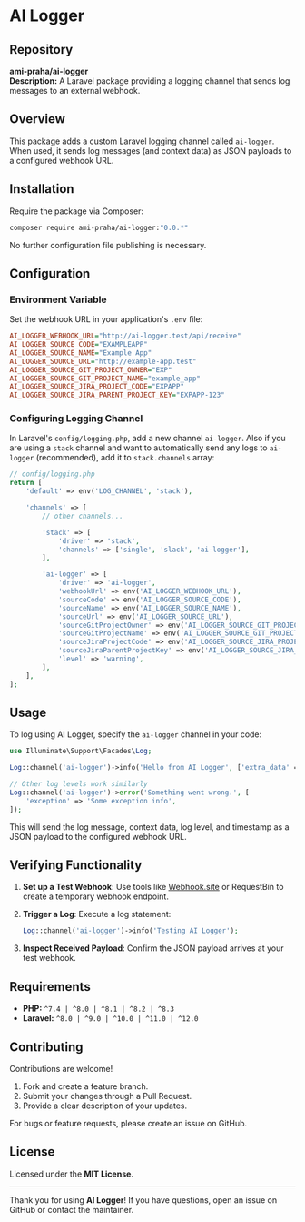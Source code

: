 # AI Logger

## Repository
**ami-praha/ai-logger**  
**Description:** A Laravel package providing a logging channel that sends log messages to an external webhook.

## Overview
This package adds a custom Laravel logging channel called `ai-logger`. When used, it sends log messages (and context data) as JSON payloads to a configured webhook URL.

## Installation
Require the package via Composer:

```sh
composer require ami-praha/ai-logger:"0.0.*"
```

No further configuration file publishing is necessary.

## Configuration
### Environment Variable
Set the webhook URL in your application's `.env` file:

```ini
AI_LOGGER_WEBHOOK_URL="http://ai-logger.test/api/receive"
AI_LOGGER_SOURCE_CODE="EXAMPLEAPP"
AI_LOGGER_SOURCE_NAME="Example App"
AI_LOGGER_SOURCE_URL="http://example-app.test"
AI_LOGGER_SOURCE_GIT_PROJECT_OWNER="EXP"
AI_LOGGER_SOURCE_GIT_PROJECT_NAME="example_app"
AI_LOGGER_SOURCE_JIRA_PROJECT_CODE="EXPAPP"
AI_LOGGER_SOURCE_JIRA_PARENT_PROJECT_KEY="EXPAPP-123"
```

### Configuring Logging Channel
In Laravel's `config/logging.php`, add a new channel `ai-logger`. Also if you are using a `stack` channel and want to automatically send any logs to `ai-logger` (recommended), add it to `stack.channels` array:

```php
// config/logging.php
return [
    'default' => env('LOG_CHANNEL', 'stack'),

    'channels' => [
        // other channels...

        'stack' => [
            'driver' => 'stack',
            'channels' => ['single', 'slack', 'ai-logger'],
        ],

        'ai-logger' => [
            'driver' => 'ai-logger',
            'webhookUrl' => env('AI_LOGGER_WEBHOOK_URL'),
            'sourceCode' => env('AI_LOGGER_SOURCE_CODE'),
            'sourceName' => env('AI_LOGGER_SOURCE_NAME'),
            'sourceUrl' => env('AI_LOGGER_SOURCE_URL'),
            'sourceGitProjectOwner' => env('AI_LOGGER_SOURCE_GIT_PROJECT_OWNER'),
            'sourceGitProjectName' => env('AI_LOGGER_SOURCE_GIT_PROJECT_NAME'),
            'sourceJiraProjectCode' => env('AI_LOGGER_SOURCE_JIRA_PROJECT_CODE'),
            'sourceJiraParentProjectKey' => env('AI_LOGGER_SOURCE_JIRA_PARENT_PROJECT_KEY'),
            'level' => 'warning',
        ],
    ],
];
```

## Usage
To log using AI Logger, specify the `ai-logger` channel in your code:

```php
use Illuminate\Support\Facades\Log;

Log::channel('ai-logger')->info('Hello from AI Logger', ['extra_data' => 'test']);

// Other log levels work similarly
Log::channel('ai-logger')->error('Something went wrong.', [
    'exception' => 'Some exception info',
]);
```

This will send the log message, context data, log level, and timestamp as a JSON payload to the configured webhook URL.

## Verifying Functionality
1. **Set up a Test Webhook**: Use tools like [Webhook.site](https://webhook.site) or RequestBin to create a temporary webhook endpoint.
2. **Trigger a Log**: Execute a log statement:
   
   ```php
   Log::channel('ai-logger')->info('Testing AI Logger');
   ```

3. **Inspect Received Payload**: Confirm the JSON payload arrives at your test webhook.

## Requirements
- **PHP:** `^7.4 | ^8.0 | ^8.1 | ^8.2 | ^8.3`
- **Laravel:** `^8.0 | ^9.0 | ^10.0 | ^11.0 | ^12.0`

## Contributing
Contributions are welcome!

1. Fork and create a feature branch.
2. Submit your changes through a Pull Request.
3. Provide a clear description of your updates.

For bugs or feature requests, please create an issue on GitHub.

## License
Licensed under the **MIT License**.

---
Thank you for using **AI Logger**! If you have questions, open an issue on GitHub or contact the maintainer.